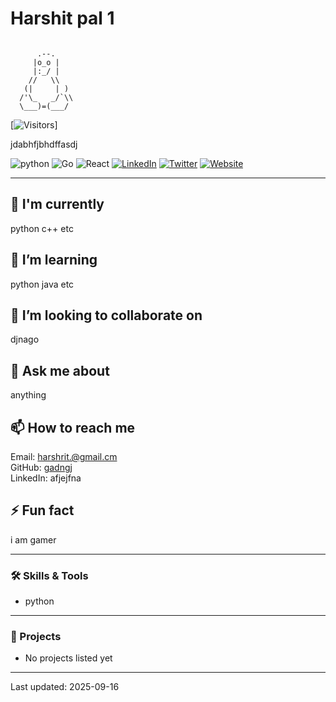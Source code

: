 # Harshit pal 1

```

      .--.
     |o_o |
     |:_/ |
    //   \\
   (|     | )
  /'\_   _/`\\
  \___)=(___/

```

[![Visitors](https://visitor-badge.laobi.icu/badge?page_id=gadngj)]

jdabhfjbhdffasdj

![python](https://img.shields.io/badge/python-proficient-blue.svg?style=for-the-badge&logo=code) ![Go](https://img.shields.io/badge/Go-proficient-blue.svg?style=for-the-badge&logo=code) ![React](https://img.shields.io/badge/React-proficient-blue.svg?style=for-the-badge&logo=code) [![LinkedIn](https://img.shields.io/badge/LinkedIn-afjejfna-0e76a8.svg?style=for-the-badge&logo=linkedin)](afjejfna) [![Twitter](https://img.shields.io/badge/Twitter-njeafieukan-1DA1F2.svg?style=for-the-badge&logo=twitter)](https://twitter.com/njeafieukan) [![Website](https://img.shields.io/badge/Website-portfolio-ff69b4.svg?style=for-the-badge&logo=google-chrome)](iauefniaue)

---

## 🔭 I'm currently
python c++ etc

## 🌱 I’m learning
python java etc

## 👯 I’m looking to collaborate on
djnago

## 💬 Ask me about
anything

## 📫 How to reach me
Email: [harshrit.@gmail.cm](mailto:harshrit.@gmail.cm)  
GitHub: [gadngj](https://github.com/gadngj)  
LinkedIn: afjejfna

## ⚡ Fun fact
i am gamer

---

### 🛠️ Skills & Tools
- python

---

### 📂 Projects
- No projects listed yet

---

Last updated: 2025-09-16
